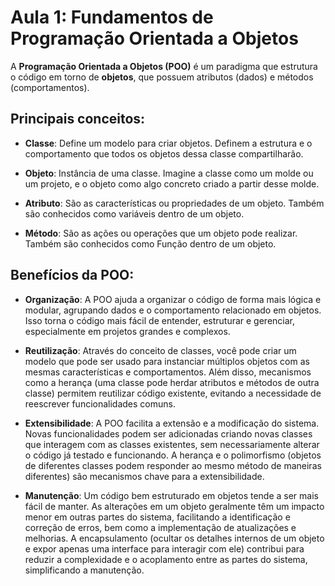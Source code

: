 # Aula 1: Fundamentos de Programação Orientada a Objetos
A **Programação Orientada a Objetos (POO)** é um paradigma que estrutura o código em torno de **objetos**, que possuem atributos (dados) e métodos (comportamentos).

## Principais conceitos:
- **Classe**: Define um modelo para criar objetos. Definem a estrutura e o comportamento que todos os objetos dessa classe compartilharão.

- **Objeto**: Instância de uma classe. Imagine a classe como um molde ou um projeto, e o objeto como algo concreto criado a partir desse molde.

- **Atributo**: São as características ou propriedades de um objeto. Também são conhecidos como variáveis dentro de um objeto.

- **Método**: São as ações ou operações que um objeto pode realizar. Também são conhecidos como Função dentro de um objeto.

## Benefícios da POO:

- **Organização**: A POO ajuda a organizar o código de forma mais lógica e modular, agrupando dados e o comportamento relacionado em objetos. Isso torna o código mais fácil de entender, estruturar e gerenciar, especialmente em projetos grandes e complexos.

- **Reutilização**: Através do conceito de classes, você pode criar um modelo que pode ser usado para instanciar múltiplos objetos com as mesmas características e comportamentos. Além disso, mecanismos como a herança (uma classe pode herdar atributos e métodos de outra classe) permitem reutilizar código existente, evitando a necessidade de reescrever funcionalidades comuns.

- **Extensibilidade**: A POO facilita a extensão e a modificação do sistema. Novas funcionalidades podem ser adicionadas criando novas classes que interagem com as classes existentes, sem necessariamente alterar o código já testado e funcionando. A herança e o polimorfismo (objetos de diferentes classes podem responder ao mesmo método de maneiras diferentes) são mecanismos chave para a extensibilidade.

- **Manutenção**: Um código bem estruturado em objetos tende a ser mais fácil de manter. As alterações em um objeto geralmente têm um impacto menor em outras partes do sistema, facilitando a identificação e correção de erros, bem como a implementação de atualizações e melhorias. A encapsulamento (ocultar os detalhes internos de um objeto e expor apenas uma interface para interagir com ele) contribui para reduzir a complexidade e o acoplamento entre as partes do sistema, simplificando a manutenção.
